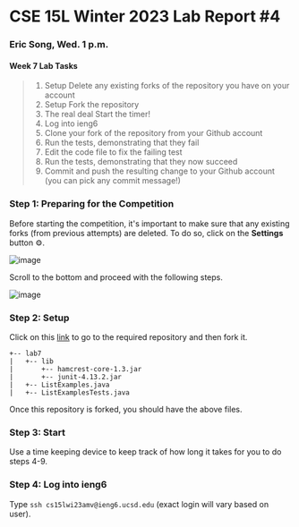 # CSE 15L Winter 2023 Lab Report #4   
### Eric Song, Wed. 1 p.m.    

#### Week 7 Lab Tasks
>1. Setup Delete any existing forks of the repository you have on your account
>2. Setup Fork the repository
>3. The real deal Start the timer!
>4. Log into ieng6
>5. Clone your fork of the repository from your Github account
>6. Run the tests, demonstrating that they fail
>7. Edit the code file to fix the failing test
>8. Run the tests, demonstrating that they now succeed
>9. Commit and push the resulting change to your Github account (you can pick any commit message!)   


### Step 1: Preparing for the Competition   
Before starting the competition, it's important to make sure that any existing forks (from previous attempts) are deleted.
To do so, click on the **Settings** button ⚙️.   

![image](https://user-images.githubusercontent.com/67176000/221398308-a059a567-408b-437c-b57c-f91f991e890e.png)   

Scroll to the bottom and proceed with the following steps.   

![image](https://user-images.githubusercontent.com/67176000/221398325-45d0fbf0-2b32-422c-908d-9d3ec15112bb.png)    

### Step 2: Setup   
Click on this [link](https://github.com/ucsd-cse15l-w23/lab7) to go to the required repository and then fork it.   
```
+-- lab7
|   +-- lib
|       +-- hamcrest-core-1.3.jar
|       +-- junit-4.13.2.jar
|   +-- ListExamples.java
|   +-- ListExamplesTests.java
```   
Once this repository is forked, you should have the above files.   

### Step 3: Start  
Use a time keeping device to keep track of how long it takes for you to do steps 4-9.   

### Step 4: Log into ieng6   
Type `ssh cs15lwi23amv@ieng6.ucsd.edu` (exact login will vary based on user).   








